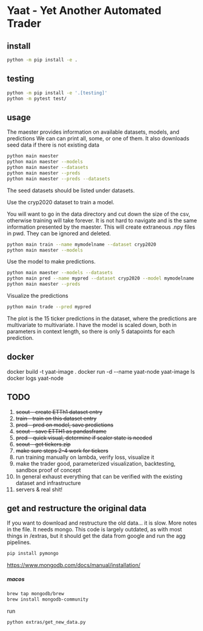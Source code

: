 # Yaat - Yet Another Automated Trader
## install
```sh
python -m pip install -e . 
```

## testing
```sh
python -m pip install -e '.[testing]'
python -m pytest test/ 
```

## usage

The maester provides information on available datasets, models, and predictions
We can can print all, some, or one of them.
It also downloads seed data if there is not existing data
```sh
python main maester
python main maester --models
python main maester --datasets
python main maester --preds
python main maester --preds --datasets
```

The seed datasets should be listed under datasets.


Use the cryp2020 dataset to train a model.

You will want to go in the data directory and cut down the size of the csv, otherwise training will take forever. It is not hard to navigate and is the same information presented by the maester. This will create extraneous .npy files in pwd. They can be ignored and deleted.

```sh
python main train --name mymodelname --dataset cryp2020
python main maester --models
```

Use the model to make predictions.

```sh
python main maester --models --datasets
python main pred --name mypred --dataset cryp2020 --model mymodelname
python main maester --preds
```

Visualize the predictions
```sh
python main trade --pred mypred
```

The plot is the 15 ticker predictions in the dataset, where the predictions are multivariate to multivariate. I have the model is scaled down, both in parameters in context length, so there is only 5 datapoints for each prediction.

## docker

docker build -t yaat-image  .
docker run -d --name yaat-node yaat-image ls
docker logs yaat-node

## TODO

1. ~~scout - create ETTh1 dataset entry~~
2. ~~train - train on this dataset entry~~
3. ~~pred - pred on model, save predictions~~
4. ~~scout - save ETTH1 as pandasframe~~
5. ~~pred - quick visual, determine if scaler state is needed~~
6. ~~scout - get tickers.zip~~
7. ~~make sure steps 2-4 work for tickers~~
8. run training manually on lambda, verify loss, visualize it
9. make the trader good, parameterized visualization, backtesting, sandbox proof of concept
10. In general exhaust everything that can be verified with the existing dataset and infrastructure
11. servers & real shit!

## get and restructure the original data
If you want to download and restructure the old data... it is slow.
More notes in the file. It needs mongo. This code is largely outdated,
as with most things in /extras, but it should get the data from google
and run the agg pipelines.
```sh
pip install pymongo
```
https://www.mongodb.com/docs/manual/installation/
##### macos

```sh
brew tap mongodb/brew
brew install mongodb-community
```

run
```sh
python extras/get_new_data.py
```
